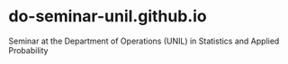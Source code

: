 # do-seminar-unil.github.io
Seminar at the Department of Operations (UNIL) in Statistics and Applied Probability
